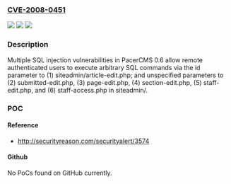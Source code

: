### [CVE-2008-0451](https://cve.mitre.org/cgi-bin/cvename.cgi?name=CVE-2008-0451)
![](https://img.shields.io/static/v1?label=Product&message=n%2Fa&color=blue)
![](https://img.shields.io/static/v1?label=Version&message=n%2Fa&color=blue)
![](https://img.shields.io/static/v1?label=Vulnerability&message=n%2Fa&color=brighgreen)

### Description

Multiple SQL injection vulnerabilities in PacerCMS 0.6 allow remote authenticated users to execute arbitrary SQL commands via the id parameter to (1) siteadmin/article-edit.php; and unspecified parameters to (2) submitted-edit.php, (3) page-edit.php, (4) section-edit.php, (5) staff-edit.php, and (6) staff-access.php in siteadmin/.

### POC

#### Reference
- http://securityreason.com/securityalert/3574

#### Github
No PoCs found on GitHub currently.

